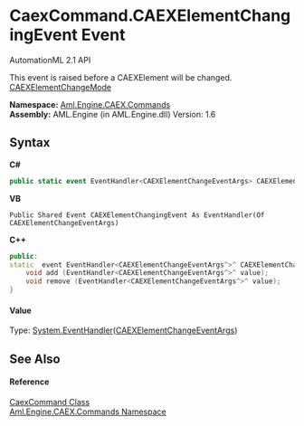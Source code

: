 # CaexCommand.CAEXElementChangingEvent Event
AutomationML 2.1 API 

This event is raised before a CAEXElement will be changed. <a href="T_Aml_Engine_CAEX_Commands_CAEXElementChangeMode">CAEXElementChangeMode</a>

**Namespace:**&nbsp;<a href="N_Aml_Engine_CAEX_Commands">Aml.Engine.CAEX.Commands</a><br />**Assembly:**&nbsp;AML.Engine (in AML.Engine.dll) Version: 1.6

## Syntax

**C#**<br />
``` C#
public static event EventHandler<CAEXElementChangeEventArgs> CAEXElementChangingEvent
```

**VB**<br />
``` VB
Public Shared Event CAEXElementChangingEvent As EventHandler(Of CAEXElementChangeEventArgs)
```

**C++**<br />
``` C++
public:
static  event EventHandler<CAEXElementChangeEventArgs^>^ CAEXElementChangingEvent {
	void add (EventHandler<CAEXElementChangeEventArgs^>^ value);
	void remove (EventHandler<CAEXElementChangeEventArgs^>^ value);
}
```


#### Value
Type: <a href="https://docs.microsoft.com/dotnet/api/system.eventhandler-1" target="_parent" rel="noopener noreferrer">System.EventHandler</a>(<a href="T_Aml_Engine_CAEX_Commands_CAEXElementChangeEventArgs">CAEXElementChangeEventArgs</a>)

## See Also


#### Reference
<a href="T_Aml_Engine_CAEX_Commands_CaexCommand">CaexCommand Class</a><br /><a href="N_Aml_Engine_CAEX_Commands">Aml.Engine.CAEX.Commands Namespace</a><br />